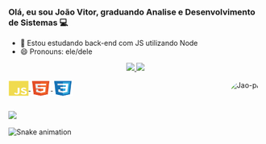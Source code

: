 ### Olá, eu sou João Vitor, graduando Analise e Desenvolvimento de Sistemas 💻

- 🌱 Estou estudando back-end com JS utilizando Node
- 😄 Pronouns: ele/dele

<div align="center">
  <a href="https://github.com/rafaballerini">
  <img height="180em" src="https://github-readme-stats.vercel.app/api?username=jaoviitor&show_icons=true&theme=dark&include_all_commits=true&count_private=true"/>
  <img height="180em" src="https://github-readme-stats.vercel.app/api/top-langs/?username=jaoviitor&layout=compact&langs_count=7&theme=dark"/>
</div>
  <div style="display: inline_block"><br>
  <img align="center" alt="Jao-Js" height="30" width="40" src="https://raw.githubusercontent.com/devicons/devicon/master/icons/javascript/javascript-plain.svg">
  <img align="center" alt="Jao-HTML" height="30" width="40" src="https://raw.githubusercontent.com/devicons/devicon/master/icons/html5/html5-original.svg">
  <img align="center" alt="Jao-CSS" height="30" width="40" src="https://raw.githubusercontent.com/devicons/devicon/master/icons/css3/css3-original.svg">
  <img align="right" alt="Jao-pic" height="150" style="border-radius:50px;" src="https://cdn.discordapp.com/attachments/1030689922681688175/1030690045776121897/download20221006004219.png">
</div>
  
 ##
  
  <div> 
  <a href="https://www.linkedin.com/in/joaovitorvieira/" target="_blank"><img src="https://img.shields.io/badge/-LinkedIn-%230077B5?style=for-the-badge&logo=linkedin&logoColor=white" target="_blank"></a> 
 
![Snake animation](https://github.com/jaoviitor/jaoviitor/blob/output/github-contribution-grid-snake.svg)
 
</div>

